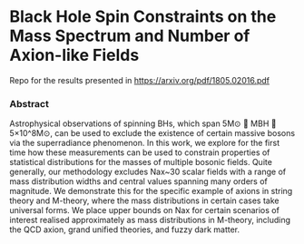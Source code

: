 # Black Hole Spin Constraints on the Mass Spectrum and Number of Axion-like Fields

Repo for the results presented in https://arxiv.org/pdf/1805.02016.pdf

### Abstract

Astrophysical observations of spinning BHs, which span 5M⊙ 􏰁 MBH 􏰁 5×10^8M⊙, can be used to exclude the existence of certain massive bosons via the superradiance phenomenon. In this work, we explore for the first time how these measurements can be used to constrain properties of statistical distributions for the masses of multiple bosonic fields. Quite generally, our methodology excludes Nax~30 scalar fields with a range of mass distribution widths and central values spanning many orders of magnitude. We demonstrate this for the specific example of axions in string theory and M-theory, where the mass distributions in certain cases take universal forms. We place upper bounds on Nax for certain scenarios of interest realised approximately as mass distributions in M-theory, including the QCD axion, grand unified theories, and fuzzy dark matter.
